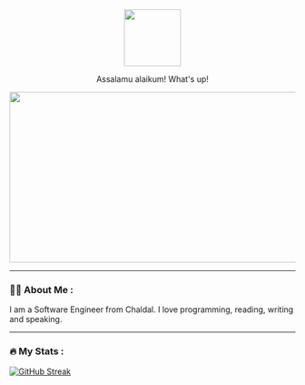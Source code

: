 <div id="header" align="center">
  <img src="https://media.giphy.com/media/M9gbBd9nbDrOTu1Mqx/giphy.gif" width="100"/>
</div>
<p align="center">
Assalamu alaikum! What's up!
</p>
<div align="center">
  <img src="https://media.giphy.com/media/dWesBcTLavkZuG35MI/giphy.gif" width="600" height="300"/>
</div>

---

### :man_technologist: About Me :
I am a Software Engineer from Chaldal. I love programming, reading, writing and speaking.


---

### :fire: My Stats :
[![GitHub Streak](http://github-readme-streak-stats.herokuapp.com?user=Evan-CSE&theme=dark&background=000000)](https://git.io/streak-stats)


